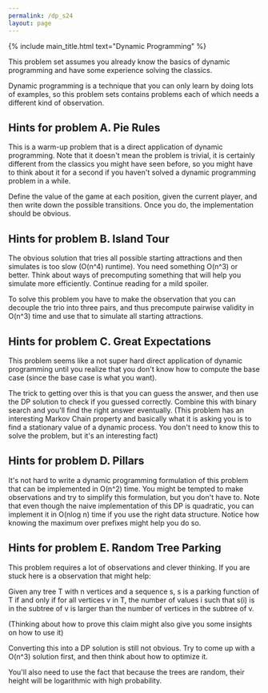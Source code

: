 ```yaml
---
permalink: /dp_s24
layout: page
---
```


{% include main_title.html text="Dynamic Programming" %}

This problem set assumes you already know the basics of dynamic
programming and have some experience solving the classics.

Dynamic programming is a technique that you can only learn by doing
lots of examples, so this problem sets contains problems each of which
needs a different kind of observation.

## Hints for problem A. Pie Rules

This is a warm-up problem that is a direct application of dynamic
programming. Note that it doesn't mean the problem is trivial, it is
certainly different from the classics you might have seen before, so
you might have to think about it for a second if you haven't solved a
dynamic programming problem in a while.

Define the value of the game at each position, given the
current player, and then write down the possible transitions. Once you
do, the implementation should be obvious.

## Hints for problem B. Island Tour

The obvious solution that tries all possible starting attractions and
then simulates is too slow (O(n^4) runtime). You need something O(n^3)
or better. Think about ways of precomputing something that will help
you simulate more efficiently. Continue reading for a mild spoiler.

To solve this problem you have to make the observation that you can
decouple the trio into three pairs, and thus precompute pairwise
validity in O(n^3) time and use that to simulate all starting
attractions.

## Hints for problem C. Great Expectations

This problem seems like a not super hard direct application of dynamic
programming until you realize that you don't know how to compute the
base case (since the base case is what you want).

The trick to getting over this is that you can guess the answer, and
then use the DP solution to check if you guessed correctly. Combine
this with binary search and you'll find the right answer
eventually. (This problem has an interesting Markov Chain property and
basically what it is asking you is to find a stationary value of a
dynamic process. You don't need to know this to solve the problem, but
it's an interesting fact)

## Hints for problem D. Pillars

It's not hard to write a dynamic programming formulation of this
problem that can be implemented in O(n^2) time. You might be tempted
to make observations and try to simplify this formulation, but you
don't have to. Note that even though the naive implementation of this
DP is quadratic, you can implement it in O(nlog n) time if you use the
right data structure. Notice how knowing the maximum over prefixes
might help you do so.

## Hints for problem E. Random Tree Parking

This problem requires a lot of observations and clever thinking. If
you are stuck here is a observation that might help:

Given any tree T with n vertices and a sequence s, s is a parking
function of T if and only if for all vertices v in T, the number of
values i such that s(i) is in the subtree of v is larger than the
number of vertices in the subtree of v.

(Thinking about how to prove this claim might also give you some
insights on how to use it)

Converting this into a DP solution is still not obvious. Try to come
up with a O(n^3) solution first, and then think about how to optimize
it.

You'll also need to use the fact that because the trees are random,
their height will be logarithmic with high probability.